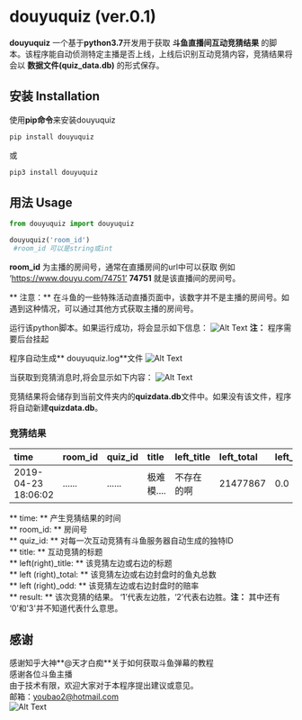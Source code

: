 # douyuquiz (ver.0.1)

**douyuquiz** 一个基于**python3.7**开发用于获取 **斗鱼直播间互动竞猜结果** 的脚本。该程序能自动侦测特定主播是否上线，上线后识别互动竞猜内容，竞猜结果将会以 **数据文件(quiz_data.db)** 的形式保存。

## 安装 Installation

使用**pip命令**来安装douyuquiz

```bash
pip install douyuquiz
```
或
```bash
pip3 install douyuquiz
```

## 用法 Usage

```python
from douyuquiz import douyuquiz

douyuquiz('room_id')
 #room_id 可以是string或int
```
**room_id** 为主播的房间号，通常在直播房间的url中可以获取  例如 ‘https://www.douyu.com/74751’ **74751** 就是该直播间的房间号。  

** 注意：** 在斗鱼的一些特殊活动直播页面中，该数字并不是主播的房间号。如遇到这种情况，可以通过其他方式获取主播的房间号。

运行该python脚本。如果运行成功，将会显示如下信息：
![Alt Text](https://ws3.sinaimg.cn/large/006tNc79gy1g2d1ocxca7g30qa0d4jtf.gif)
**注：** 程序需要后台挂起  

程序自动生成** douyuquiz.log**文件
![Alt Text](https://ws3.sinaimg.cn/large/006tNc79gy1g2d04chcz2j31tc08agov.jpg)

当获取到竞猜消息时,将会显示如下内容：
![Alt Text](https://ws2.sinaimg.cn/large/006tNc79gy1g2d1ec48ixg30r20fn40v.gif)

竞猜结果将会储存到当前文件夹内的**quizdata.db**文件中。如果没有该文件，程序将自动新建**quizdata.db**。

### 竞猜结果

|time|room_id|quiz_id|title|left_title|left_total|left_odd|right_title|right_total|right_odd|result|
|:-|:-|:-|:-|:-|:-|:-|:-|:-|:-|:-|
|2019-04-23 18:06:02|......|......|极难模....|不存在的啊|21477867|0.0|可以|1762690|9.9|1

** time: ** 产生竞猜结果的时间  
** room_id: ** 房间号  
** quiz_id: ** 对每一次互动竞猜有斗鱼服务器自动生成的独特ID  
** title: ** 互动竞猜的标题  
** left(right)_title: ** 该竞猜左边或右边的标题  
** left (right)_total: ** 该竞猜左边或右边封盘时的鱼丸总数  
** left (right)_odd: ** 该竞猜左边或右边封盘时的赔率  
** result: ** 该次竞猜的结果。 ‘1’代表左边胜，‘2’代表右边胜。**注：** 其中还有 ‘0’和'3'并不知道代表什么意思。

## 感谢

感谢知乎大神**@天才白痴**关于如何获取斗鱼弹幕的教程  
感谢各位斗鱼主播  
由于技术有限，欢迎大家对于本程序提出建议或意见。  
邮箱：youbao2@hotmail.com  
![Alt Text](https://ws2.sinaimg.cn/large/006tNc79gy1g2d2wykjwzg30h609mkjm.gif)
